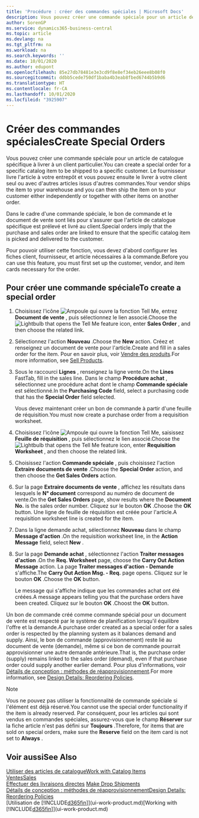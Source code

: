 ```yaml
---
title: 'Procédure : créer des commandes spéciales | Microsoft Docs'
description: Vous pouvez créer une commande spéciale pour un article de catalogue spécifique à livrer à un client particulier. Le fournisseur livre l'article à votre entrepôt et vous pouvez ensuite le livrer à votre client seul ou avec d'autres articles issus d'autres commandes.
author: SorenGP
ms.service: dynamics365-business-central
ms.topic: article
ms.devlang: na
ms.tgt_pltfrm: na
ms.workload: na
ms.search.keywords: ''
ms.date: 10/01/2020
ms.author: edupont
ms.openlocfilehash: 85e27db78481e3e3cd9f8e8ef34eb26eee8b08f0
ms.sourcegitcommit: ddbb5cede750df1baba4b3eab8fbed6744b5b9d6
ms.translationtype: HT
ms.contentlocale: fr-CA
ms.lasthandoff: 10/01/2020
ms.locfileid: "3925907"
---
```

# <a name="create-special-orders"></a><span data-ttu-id="a1ed5-104">Créer des commandes spéciales</span><span class="sxs-lookup"><span data-stu-id="a1ed5-104">Create Special Orders</span></span>
<span data-ttu-id="a1ed5-105">Vous pouvez créer une commande spéciale pour un article de catalogue spécifique à livrer à un client particulier.</span><span class="sxs-lookup"><span data-stu-id="a1ed5-105">You can create a special order for a specific catalog item to be shipped to a specific customer.</span></span> <span data-ttu-id="a1ed5-106">Le fournisseur livre l'article à votre entrepôt et vous pouvez ensuite le livrer à votre client seul ou avec d'autres articles issus d'autres commandes.</span><span class="sxs-lookup"><span data-stu-id="a1ed5-106">Your vendor ships the item to your warehouse and you can then ship the item on to your customer either independently or together with other items on another order.</span></span>  

<span data-ttu-id="a1ed5-107">Dans le cadre d'une commande spéciale, le bon de commande et le document de vente sont liés pour s'assurer que l'article de catalogue spécifique est prélevé et livré au client.</span><span class="sxs-lookup"><span data-stu-id="a1ed5-107">Special orders imply that the purchase and sales order are linked to ensure that the specific catalog item is picked and delivered to the customer.</span></span>  

<span data-ttu-id="a1ed5-108">Pour pouvoir utiliser cette fonction, vous devez d'abord configurer les fiches client, fournisseur, et article nécessaires à la commande.</span><span class="sxs-lookup"><span data-stu-id="a1ed5-108">Before you can use this feature, you must first set up the customer, vendor, and item cards necessary for the order.</span></span>  

## <a name="to-create-a-special-order"></a><span data-ttu-id="a1ed5-109">Pour créer une commande spéciale</span><span class="sxs-lookup"><span data-stu-id="a1ed5-109">To create a special order</span></span>  
1.  <span data-ttu-id="a1ed5-110">Choisissez l'icône ![Ampoule qui ouvre la fonction Tell Me](media/ui-search/search_small.png "Dites-moi ce que vous voulez faire"), entrez **Document de vente** , puis sélectionnez le lien associé.</span><span class="sxs-lookup"><span data-stu-id="a1ed5-110">Choose the ![Lightbulb that opens the Tell Me feature](media/ui-search/search_small.png "Tell me what you want to do") icon, enter **Sales Order** , and then choose the related link.</span></span>  
2. <span data-ttu-id="a1ed5-111">Sélectionnez l'action **Nouveau** .</span><span class="sxs-lookup"><span data-stu-id="a1ed5-111">Choose the **New** action.</span></span> <span data-ttu-id="a1ed5-112">Créez et renseignez un document de vente pour l'article.</span><span class="sxs-lookup"><span data-stu-id="a1ed5-112">Create and fill in a  sales order for the item.</span></span> <span data-ttu-id="a1ed5-113">Pour en savoir plus, voir [Vendre des produits](sales-how-sell-products.md).</span><span class="sxs-lookup"><span data-stu-id="a1ed5-113">For more information, see [Sell Products](sales-how-sell-products.md).</span></span>
3.  <span data-ttu-id="a1ed5-114">Sous le raccourci **Lignes** , renseignez la ligne vente.</span><span class="sxs-lookup"><span data-stu-id="a1ed5-114">On the **Lines** FastTab, fill in the sales line.</span></span> <span data-ttu-id="a1ed5-115">Dans le champ **Procédure achat** , sélectionnez une procédure achat dont le champ **Commande spéciale** est sélectionné.</span><span class="sxs-lookup"><span data-stu-id="a1ed5-115">In the **Purchasing Code** field, select a purchasing code that has the **Special Order** field selected.</span></span>

    <span data-ttu-id="a1ed5-116">Vous devez maintenant créer un bon de commande à partir d'une feuille de réquisition.</span><span class="sxs-lookup"><span data-stu-id="a1ed5-116">You must now create a purchase order from a requisition worksheet.</span></span>  
4. <span data-ttu-id="a1ed5-117">Choisissez l'icône ![Ampoule qui ouvre la fonction Tell Me](media/ui-search/search_small.png "Dites-moi ce que vous voulez faire"), saisissez **Feuille de réquisition** , puis sélectionnez le lien associé.</span><span class="sxs-lookup"><span data-stu-id="a1ed5-117">Choose the ![Lightbulb that opens the Tell Me feature](media/ui-search/search_small.png "Tell me what you want to do") icon, enter **Requisition Worksheet** , and then choose the related link.</span></span>  
5. <span data-ttu-id="a1ed5-118">Choisissez l'action **Commande spéciale** , puis choisissez l'action **Extraire documents de vente** .</span><span class="sxs-lookup"><span data-stu-id="a1ed5-118">Choose the **Special Order** action, and then choose the **Get Sales Orders** action.</span></span>  
6.  <span data-ttu-id="a1ed5-119">Sur la page **Extraire documents de vente** , affichez les résultats dans lesquels le **N° document** correspond au numéro de document de vente.</span><span class="sxs-lookup"><span data-stu-id="a1ed5-119">On the **Get Sales Orders** page, show results where the **Document No.** is the sales order number.</span></span> <span data-ttu-id="a1ed5-120">Cliquez sur le bouton **OK** .</span><span class="sxs-lookup"><span data-stu-id="a1ed5-120">Choose the **OK** button.</span></span> <span data-ttu-id="a1ed5-121">Une ligne de feuille de réquisition est créée pour l'article.</span><span class="sxs-lookup"><span data-stu-id="a1ed5-121">A requisition worksheet line is created for the item.</span></span>  
7.  <span data-ttu-id="a1ed5-122">Dans la ligne demande achat, sélectionnez **Nouveau** dans le champ **Message d'action** .</span><span class="sxs-lookup"><span data-stu-id="a1ed5-122">On the requisition worksheet line, in the **Action Message** field, select **New** .</span></span>  
8.  <span data-ttu-id="a1ed5-123">Sur la page **Demande achat** , sélectionnez l'action **Traiter messages d'action** .</span><span class="sxs-lookup"><span data-stu-id="a1ed5-123">On the **Req. Worksheet** page, choose the **Carry Out Action Message** action.</span></span> <span data-ttu-id="a1ed5-124">La page **Traiter messages d'action - Demande** s'affiche.</span><span class="sxs-lookup"><span data-stu-id="a1ed5-124">The **Carry Out Action Msg. - Req.** page opens.</span></span> <span data-ttu-id="a1ed5-125">Cliquez sur le bouton **OK** .</span><span class="sxs-lookup"><span data-stu-id="a1ed5-125">Choose the **OK** button.</span></span>  

    <span data-ttu-id="a1ed5-126">Le message qui s'affiche indique que les commandes achat ont été créées.</span><span class="sxs-lookup"><span data-stu-id="a1ed5-126">A message appears telling you that the purchase orders have been created.</span></span> <span data-ttu-id="a1ed5-127">Cliquez sur le bouton **OK** .</span><span class="sxs-lookup"><span data-stu-id="a1ed5-127">Choost the **OK** button.</span></span>  

<span data-ttu-id="a1ed5-128">Un bon de commande créé comme commande spécial pour un document de vente est respecté par le système de planification lorsqu'il équilibre l'offre et la demande.</span><span class="sxs-lookup"><span data-stu-id="a1ed5-128">A purchase order created as a special order for a sales order is respected by the planning system as it balances demand and supply.</span></span> <span data-ttu-id="a1ed5-129">Ainsi, le bon de commande (approvisionnement) reste lié au document de vente (demande), même si ce bon de commande pourrait approvisionner une autre demande antérieure.</span><span class="sxs-lookup"><span data-stu-id="a1ed5-129">That is, the purchase order (supply) remains linked to the sales order (demand), even if that purchase order could supply another earlier demand.</span></span> <span data-ttu-id="a1ed5-130">Pour plus d'informations, voir [Détails de conception : méthodes de réapprovisionnement](design-details-reservation-order-tracking-and-action-messaging.md).</span><span class="sxs-lookup"><span data-stu-id="a1ed5-130">For more information, see [Design Details: Reordering Policies](design-details-reservation-order-tracking-and-action-messaging.md).</span></span>  

> [!NOTE]  
>  <span data-ttu-id="a1ed5-131">Vous ne pouvez pas utiliser la fonctionnalité de commande spéciale si l'élément est déjà réservé.</span><span class="sxs-lookup"><span data-stu-id="a1ed5-131">You cannot use the special order functionality if the item is already reserved.</span></span> <span data-ttu-id="a1ed5-132">Par conséquent, pour les articles qui sont vendus en commandes spéciales, assurez\-vous que le champ **Réserver** sur la fiche article n'est pas défini sur **Toujours** .</span><span class="sxs-lookup"><span data-stu-id="a1ed5-132">Therefore, for items that are sold on special orders, make sure the **Reserve** field on the item card is not set to **Always** .</span></span>  

## <a name="see-also"></a><span data-ttu-id="a1ed5-133">Voir aussi</span><span class="sxs-lookup"><span data-stu-id="a1ed5-133">See Also</span></span>  
[<span data-ttu-id="a1ed5-134">Utiliser des articles de catalogue</span><span class="sxs-lookup"><span data-stu-id="a1ed5-134">Work with Catalog Items</span></span>](inventory-how-work-nonstock-items.md)  
[<span data-ttu-id="a1ed5-135">Ventes</span><span class="sxs-lookup"><span data-stu-id="a1ed5-135">Sales</span></span>](sales-manage-sales.md)  
<span data-ttu-id="a1ed5-136">[Effectuer des livraisons directes](sales-how-drop-shipment.md) </span><span class="sxs-lookup"><span data-stu-id="a1ed5-136">[Make Drop Shipments](sales-how-drop-shipment.md) </span></span>  
[<span data-ttu-id="a1ed5-137">Détails de conception : méthodes de réapprovisionnement</span><span class="sxs-lookup"><span data-stu-id="a1ed5-137">Design Details: Reordering Policies</span></span>](design-details-reservation-order-tracking-and-action-messaging.md)  
<span data-ttu-id="a1ed5-138">[Utilisation de [!INCLUDE[d365fin](includes/d365fin_md.md)]](ui-work-product.md)</span><span class="sxs-lookup"><span data-stu-id="a1ed5-138">[Working with [!INCLUDE[d365fin](includes/d365fin_md.md)]](ui-work-product.md)</span></span>
